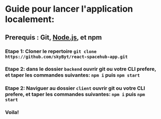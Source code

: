 # Guide pour lancer l'application localement:

## Prerequis : Git, [Node.js](https://nodejs.org/en/), et npm

### Etape 1: Cloner le repertoire ```git clone https://github.com/skyByt/react-spacehub-app.git```

### Etape 2: dans le dossier ```backend``` ouvrir git ou votre CLI prefere, et taper les commandes suivantes: ```npm i``` puis ```npm start```

### Etape 2: Naviguer au dossier ```client``` ouvrir git ou votre CLI prefere, et taper les commandes suivantes: ```npm i``` puis ```npm start```

### Voila!